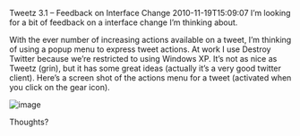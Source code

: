 Tweetz 3.1 – Feedback on Interface Change
2010-11-19T15:09:07
I’m looking for a bit of feedback on a interface change I’m thinking about.

With the ever number of increasing actions available on a tweet, I’m thinking of using a popup menu to express tweet actions. At work I use Destroy Twitter because we’re restricted to using Windows XP. It’s not as nice as Tweetz (grin), but it has some great ideas (actually it’s a very good twitter client). Here’s a screen shot of the actions menu for a tweet (activated when you click on the gear icon).

![image](/cdn/images/blog/Tweetz3.1FeedbackonInterfaceChange_8DD4/image.png)

Thoughts?
